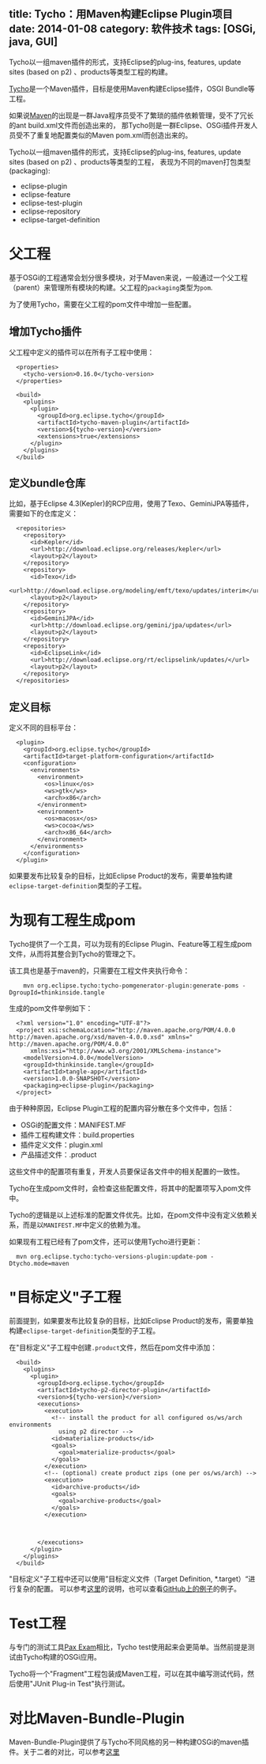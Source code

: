 title: Tycho：用Maven构建Eclipse Plugin项目
date: 2014-01-08
category: 软件技术
tags: [OSGi, java, GUI]
---

 Tycho以一组maven插件的形式，支持Eclipse的plug-ins, features, update sites (based on p2) 、products等类型工程的构建。



[Tycho](http://www.sonatype.org/tycho)是一个Maven插件，目标是使用Maven构建Eclipse插件，OSGI Bundle等工程。

如果说[Maven](http://maven.apache.org/)的出现是一群Java程序员受不了繁琐的插件依赖管理，受不了冗长的ant build.xml文件而创造出来的，
那Tycho则是一群Eclipse、OSGi插件开发人员受不了重复地配置类似的Maven pom.xml而创造出来的。

Tycho以一组maven插件的形式，支持Eclipse的plug-ins, features, update sites (based on p2) 、products等类型的工程，
表现为不同的maven打包类型(packaging):

- eclipse-plugin
- eclipse-feature
- eclipse-test-plugin
- eclipse-repository
- eclipse-target-definition


# 父工程

基于OSGi的工程通常会划分很多模块，对于Maven来说，一般通过一个父工程（parent）来管理所有模块的构建。父工程的`packaging`类型为`pom`.

为了使用Tycho，需要在父工程的pom文件中增加一些配置。

## 增加Tycho插件

父工程中定义的插件可以在所有子工程中使用：

```
  <properties>
    <tycho-version>0.16.0</tycho-version>
  </properties>

  <build>
    <plugins>
      <plugin>
        <groupId>org.eclipse.tycho</groupId>
        <artifactId>tycho-maven-plugin</artifactId>
        <version>${tycho-version}</version>
        <extensions>true</extensions>
      </plugin>
    </plugins>
  </build>
```

## 定义bundle仓库

比如，基于Eclipse 4.3(Kepler)的RCP应用，使用了Texo、GeminiJPA等插件，需要如下的仓库定义：

```
  <repositories>
    <repository>
      <id>Kepler</id>
      <url>http://download.eclipse.org/releases/kepler</url>
      <layout>p2</layout>
    </repository>
    <repository>
      <id>Texo</id>
      <url>http://download.eclipse.org/modeling/emft/texo/updates/interim</url>
      <layout>p2</layout>
    </repository>
    <repository>
      <id>GeminiJPA</id>
      <url>http://download.eclipse.org/gemini/jpa/updates</url>
      <layout>p2</layout>
    </repository>
    <repository>
      <id>EclipseLink</id>
      <url>http://download.eclipse.org/rt/eclipselink/updates/</url>
      <layout>p2</layout>
    </repository>
  </repositories>
```

## 定义目标

定义不同的目标平台：


```
  <plugin>
    <groupId>org.eclipse.tycho</groupId>
    <artifactId>target-platform-configuration</artifactId>
    <configuration>
      <environments>
        <environment>
          <os>linux</os>
          <ws>gtk</ws>
          <arch>x86</arch>
        </environment>
        <environment>
          <os>macosx</os>
          <ws>cocoa</ws>
          <arch>x86_64</arch>
        </environment>
      </environments>
    </configuration>
  </plugin>
```

如果要发布比较复杂的目标，比如Eclipse Product的发布，需要单独构建`eclipse-target-definition`类型的子工程。


# 为现有工程生成pom

Tycho提供了一个工具，可以为现有的Eclipse Plugin、Feature等工程生成pom文件，从而将其整合到Tycho的管理之下。

该工具也是基于maven的，只需要在工程文件夹执行命令：

```
    mvn org.eclipse.tycho:tycho-pomgenerator-plugin:generate-poms -DgroupId=thinkinside.tangle
```

生成的pom文件举例如下：

```
  <?xml version="1.0" encoding="UTF-8"?>
  <project xsi:schemaLocation="http://maven.apache.org/POM/4.0.0 http://maven.apache.org/xsd/maven-4.0.0.xsd" xmlns="  http://maven.apache.org/POM/4.0.0"
      xmlns:xsi="http://www.w3.org/2001/XMLSchema-instance">
    <modelVersion>4.0.0</modelVersion>
    <groupId>thinkinside.tangle</groupId>
    <artifactId>tangle-app</artifactId>
    <version>1.0.0-SNAPSHOT</version>
    <packaging>eclipse-plugin</packaging>
  </project>
```

由于种种原因，Eclipse Plugin工程的配置内容分散在多个文件中，包括：

- OSGi的配置文件：MANIFEST.MF
- 插件工程构建文件：build.properties
- 插件定义文件：plugin.xml
- 产品描述文件：.product

这些文件中的配置项有重复，开发人员要保证各文件中的相关配置的一致性。

Tycho在生成pom文件时，会检查这些配置文件，将其中的配置项写入pom文件中。

Tycho的逻辑是以上述标准的配置文件优先。比如，在pom文件中没有定义依赖关系，而是以`MANIFEST.MF`中定义的依赖为准。


如果现有工程已经有了pom文件，还可以使用Tycho进行更新：

```
  mvn org.eclipse.tycho:tycho-versions-plugin:update-pom -Dtycho.mode=maven
```

# "目标定义"子工程

前面提到，如果要发布比较复杂的目标，比如Eclipse Product的发布，需要单独构建`eclipse-target-definition`类型的子工程。

在"目标定义"子工程中创建`.product`文件，然后在pom文件中添加：

```
  <build>
    <plugins>
      <plugin>
        <groupId>org.eclipse.tycho</groupId>
        <artifactId>tycho-p2-director-plugin</artifactId>
        <version>${tycho-version}</version>
        <executions>
          <execution>
            <!-- install the product for all configured os/ws/arch environments
              using p2 director -->
            <id>materialize-products</id>
            <goals>
              <goal>materialize-products</goal>
            </goals>
          </execution>
          <!-- (optional) create product zips (one per os/ws/arch) -->
          <execution>
            <id>archive-products</id>
            <goals>
              <goal>archive-products</goal>
            </goals>
          </execution>



        </executions>
      </plugin>
    </plugins>
  </build>
```


"目标定义"子工程中还可以使用”目标定义文件（Target Definition, *.target）“进行复杂的配置。
可以参考[这里](http://wiki.eclipse.org/Tycho/Target_Platform)的说明，也可以查看[GitHub上的例子](https://github.com/toedter/e4-tutorial)的例子。



# Test工程

与专门的测试工具[Pax Exam]()相比，Tycho test使用起来会更简单。当然前提是测试由Tycho构建的OSGi应用。

Tycho将一个"Fragment"工程包装成Maven工程，可以在其中编写测试代码，然后使用"JUnit Plug-in Test"执行测试。

# 对比Maven-Bundle-Plugin

Maven-Bundle-Plugin提供了与Tycho不同风格的另一种构建OSGi的maven插件。关于二者的对比，可以参考[这里](/2014/01/21/tycho_vs_maven_bundle_plugin.html)
